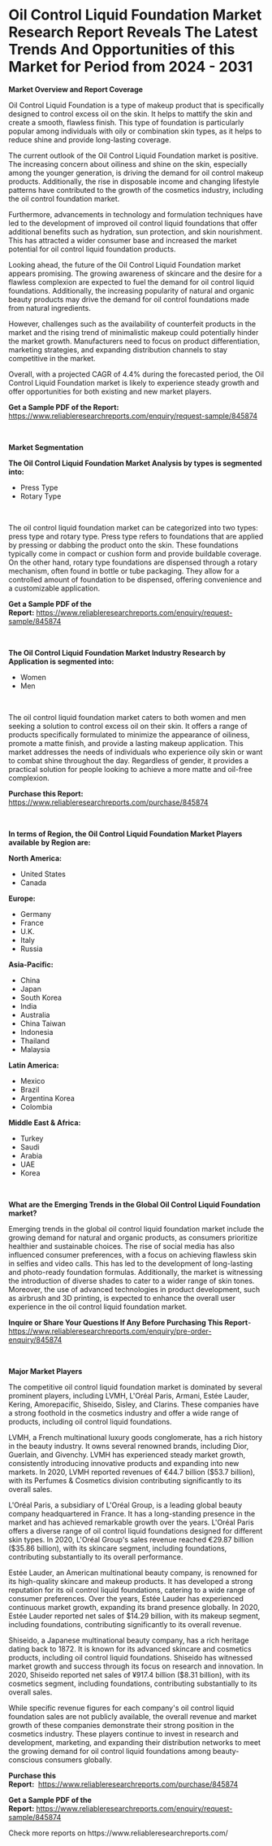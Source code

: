 <p><h1>Oil Control Liquid Foundation Market Research Report Reveals The Latest Trends And Opportunities of this Market for Period from 2024 - 2031</h1></p><p><strong>Market Overview and Report Coverage</strong></p>
<p><p>Oil Control Liquid Foundation is a type of makeup product that is specifically designed to control excess oil on the skin. It helps to mattify the skin and create a smooth, flawless finish. This type of foundation is particularly popular among individuals with oily or combination skin types, as it helps to reduce shine and provide long-lasting coverage.</p><p>The current outlook of the Oil Control Liquid Foundation market is positive. The increasing concern about oiliness and shine on the skin, especially among the younger generation, is driving the demand for oil control makeup products. Additionally, the rise in disposable income and changing lifestyle patterns have contributed to the growth of the cosmetics industry, including the oil control foundation market.</p><p>Furthermore, advancements in technology and formulation techniques have led to the development of improved oil control liquid foundations that offer additional benefits such as hydration, sun protection, and skin nourishment. This has attracted a wider consumer base and increased the market potential for oil control liquid foundation products.</p><p>Looking ahead, the future of the Oil Control Liquid Foundation market appears promising. The growing awareness of skincare and the desire for a flawless complexion are expected to fuel the demand for oil control liquid foundations. Additionally, the increasing popularity of natural and organic beauty products may drive the demand for oil control foundations made from natural ingredients.</p><p>However, challenges such as the availability of counterfeit products in the market and the rising trend of minimalistic makeup could potentially hinder the market growth. Manufacturers need to focus on product differentiation, marketing strategies, and expanding distribution channels to stay competitive in the market.</p><p>Overall, with a projected CAGR of 4.4% during the forecasted period, the Oil Control Liquid Foundation market is likely to experience steady growth and offer opportunities for both existing and new market players.</p></p>
<p><strong>Get a Sample PDF of the Report:</strong> <a href="https://www.reliableresearchreports.com/enquiry/request-sample/845874">https://www.reliableresearchreports.com/enquiry/request-sample/845874</a></p>
<p>&nbsp;</p>
<p><strong>Market Segmentation</strong></p>
<p><strong>The Oil Control Liquid Foundation Market Analysis by types is segmented into:</strong></p>
<p><ul><li>Press Type</li><li>Rotary Type</li></ul></p>
<p>&nbsp;</p>
<p><p>The oil control liquid foundation market can be categorized into two types: press type and rotary type. Press type refers to foundations that are applied by pressing or dabbing the product onto the skin. These foundations typically come in compact or cushion form and provide buildable coverage. On the other hand, rotary type foundations are dispensed through a rotary mechanism, often found in bottle or tube packaging. They allow for a controlled amount of foundation to be dispensed, offering convenience and a customizable application.</p></p>
<p><strong>Get a Sample PDF of the Report:</strong>&nbsp;<a href="https://www.reliableresearchreports.com/enquiry/request-sample/845874">https://www.reliableresearchreports.com/enquiry/request-sample/845874</a></p>
<p>&nbsp;</p>
<p><strong>The Oil Control Liquid Foundation Market Industry Research by Application is segmented into:</strong></p>
<p><ul><li>Women</li><li>Men</li></ul></p>
<p>&nbsp;</p>
<p><p>The oil control liquid foundation market caters to both women and men seeking a solution to control excess oil on their skin. It offers a range of products specifically formulated to minimize the appearance of oiliness, promote a matte finish, and provide a lasting makeup application. This market addresses the needs of individuals who experience oily skin or want to combat shine throughout the day. Regardless of gender, it provides a practical solution for people looking to achieve a more matte and oil-free complexion.</p></p>
<p><strong>Purchase this Report:</strong>&nbsp; <a href="https://www.reliableresearchreports.com/purchase/845874">https://www.reliableresearchreports.com/purchase/845874</a></p>
<p>&nbsp;</p>
<p><strong>In terms of Region, the Oil Control Liquid Foundation Market Players available by Region are:</strong></p>
<p>
    <p> <strong> North America: </strong>
        <ul>
            <li>United States</li>
            <li>Canada</li>
        </ul>
        </p> 
    <p> <strong> Europe: </strong>
        <ul>
            <li>Germany</li>
            <li>France</li>
            <li>U.K.</li>
            <li>Italy</li>
            <li>Russia</li>
        </ul>
        </p> 
    <p> <strong> Asia-Pacific: </strong>
        <ul>
            <li>China</li>
            <li>Japan</li>
            <li>South Korea</li>
            <li>India</li>
            <li>Australia</li>
            <li>China Taiwan</li>
            <li>Indonesia</li>
            <li>Thailand</li>
            <li>Malaysia</li>
        </ul>
        </p> 
    <p> <strong> Latin America: </strong>
        <ul>
            <li>Mexico</li>
            <li>Brazil</li>
            <li>Argentina Korea</li>
            <li>Colombia</li>
        </ul>
        </p> 
    <p> <strong> Middle East & Africa: </strong>
        <ul>
            <li>Turkey</li>
            <li>Saudi</li>
            <li>Arabia</li>
            <li>UAE</li>
            <li>Korea</li>
        </ul>
    </p>
    </p>
<p>&nbsp;</p>
<p><strong>What are the Emerging Trends in the Global Oil Control Liquid Foundation market?</strong></p>
<p><p>Emerging trends in the global oil control liquid foundation market include the growing demand for natural and organic products, as consumers prioritize healthier and sustainable choices. The rise of social media has also influenced consumer preferences, with a focus on achieving flawless skin in selfies and video calls. This has led to the development of long-lasting and photo-ready foundation formulas. Additionally, the market is witnessing the introduction of diverse shades to cater to a wider range of skin tones. Moreover, the use of advanced technologies in product development, such as airbrush and 3D printing, is expected to enhance the overall user experience in the oil control liquid foundation market.</p></p>
<p><strong>Inquire or Share Your Questions If Any Before Purchasing This Report</strong>- <a href="https://www.reliableresearchreports.com/enquiry/pre-order-enquiry/845874">https://www.reliableresearchreports.com/enquiry/pre-order-enquiry/845874</a></p>
<p>&nbsp;</p>
<p><strong>Major Market Players</strong></p>
<p><p>The competitive oil control liquid foundation market is dominated by several prominent players, including LVMH, L'Oréal Paris, Armani, Estée Lauder, Kering, Amorepacific, Shiseido, Sisley, and Clarins. These companies have a strong foothold in the cosmetics industry and offer a wide range of products, including oil control liquid foundations.</p><p>LVMH, a French multinational luxury goods conglomerate, has a rich history in the beauty industry. It owns several renowned brands, including Dior, Guerlain, and Givenchy. LVMH has experienced steady market growth, consistently introducing innovative products and expanding into new markets. In 2020, LVMH reported revenues of €44.7 billion ($53.7 billion), with its Perfumes & Cosmetics division contributing significantly to its overall sales.</p><p>L'Oréal Paris, a subsidiary of L'Oréal Group, is a leading global beauty company headquartered in France. It has a long-standing presence in the market and has achieved remarkable growth over the years. L'Oréal Paris offers a diverse range of oil control liquid foundations designed for different skin types. In 2020, L'Oréal Group's sales revenue reached €29.87 billion ($35.86 billion), with its skincare segment, including foundations, contributing substantially to its overall performance.</p><p>Estée Lauder, an American multinational beauty company, is renowned for its high-quality skincare and makeup products. It has developed a strong reputation for its oil control liquid foundations, catering to a wide range of consumer preferences. Over the years, Estée Lauder has experienced continuous market growth, expanding its brand presence globally. In 2020, Estée Lauder reported net sales of $14.29 billion, with its makeup segment, including foundations, contributing significantly to its overall revenue.</p><p>Shiseido, a Japanese multinational beauty company, has a rich heritage dating back to 1872. It is known for its advanced skincare and cosmetics products, including oil control liquid foundations. Shiseido has witnessed market growth and success through its focus on research and innovation. In 2020, Shiseido reported net sales of ¥917.4 billion ($8.31 billion), with its cosmetics segment, including foundations, contributing substantially to its overall sales.</p><p>While specific revenue figures for each company's oil control liquid foundation sales are not publicly available, the overall revenue and market growth of these companies demonstrate their strong position in the cosmetics industry. These players continue to invest in research and development, marketing, and expanding their distribution networks to meet the growing demand for oil control liquid foundations among beauty-conscious consumers globally.</p></p>
<p><strong>Purchase this Report:</strong>&nbsp;&nbsp;<a href="https://www.reliableresearchreports.com/purchase/845874">https://www.reliableresearchreports.com/purchase/845874</a></p>
<p></p>
<p><strong>Get a Sample PDF of the Report:</strong>&nbsp;<a href="https://www.reliableresearchreports.com/enquiry/request-sample/845874">https://www.reliableresearchreports.com/enquiry/request-sample/845874</a></p>
<p>Check more reports on https://www.reliableresearchreports.com/</p>